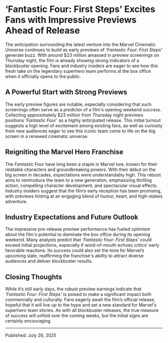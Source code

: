 # ‘Fantastic Four: First Steps’ Excites Fans with Impressive Previews Ahead of Release

The anticipation surrounding the latest venture into the Marvel Cinematic Universe continues to build as early previews of *‘Fantastic Four: First Steps’* generate buzz. With around $23 million amassed in preview screenings on Thursday night, the film is already showing strong indicators of a blockbuster opening. Fans and industry insiders are eager to see how this fresh take on the legendary superhero team performs at the box office when it officially opens to the public.

## A Powerful Start with Strong Previews

The early preview figures are notable, especially considering that such screenings often serve as a predictor of a film's opening weekend success. Collecting approximately $23 million from Thursday night previews positions *‘Fantastic Four’* as a highly anticipated release. This initial turnout suggests a high level of excitement among existing fans, as well as curiosity from new audiences eager to see this iconic team come to life on the big screen in a renewed cinematic universe.

## Reigniting the Marvel Hero Franchise

The *Fantastic Four* have long been a staple in Marvel lore, known for their relatable characters and groundbreaking powers. With their debut on the big screen in decades, expectations were understandably high. This reboot aims to reintroduce the team to a new generation, emphasizing thrilling action, compelling character development, and spectacular visual effects. Industry insiders suggest that the film’s early reception has been promising, with previews hinting at an engaging blend of humor, heart, and high-stakes adventure.

## Industry Expectations and Future Outlook

The impressive pre-release preview performance has fueled optimism about the film's potential to dominate the box office during its opening weekend. Many analysts predict that *‘Fantastic Four: First Steps’* could exceed initial projections, especially if word-of-mouth echoes critics’ early favorable reactions. Its success could also set the tone for Marvel’s upcoming slate, reaffirming the franchise's ability to attract diverse audiences and deliver blockbuster results.

## Closing Thoughts

While it’s still early days, the robust preview earnings indicate that *‘Fantastic Four: First Steps’* is poised to make a significant impact both commercially and culturally. Fans eagerly await the film’s official release, hopeful that it will live up to the hype and set a new standard for Marvel's superhero team stories. As with all blockbuster releases, the true measure of success will unfold over the coming weeks, but the initial signs are certainly encouraging.

---

Published: July 26, 2025
